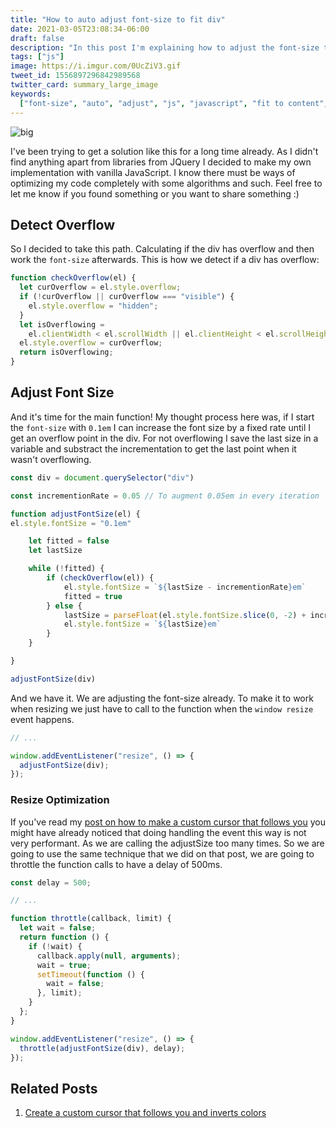 ```yaml
---
title: "How to auto adjust font-size to fit div"
date: 2021-03-05T23:08:34-06:00
draft: false
description: "In this post I'm explaining how to adjust the font-size to fit a div with JavaScript"
tags: ["js"]
image: https://i.imgur.com/0UcZiV3.gif
tweet_id: 1556897296842989568
twitter_card: summary_large_image
keywords:
  ["font-size", "auto", "adjust", "js", "javascript", "fit to content", "fit to div", "container", "div"]
---
```


![big](https://i.imgur.com/0UcZiV3.gif)

I've been trying to get a solution like this for a long time already. As I didn't find anything apart from libraries from JQuery I decided to make my own implementation with vanilla JavaScript. I know there must be ways of optimizing my code completely with some algorithms and such. Feel free to let me know if you found something or you want to share something :)

## Detect Overflow

So I decided to take this path. Calculating if the div has overflow and then work the `font-size` afterwards. This is how we detect if a div has overflow:

```js
function checkOverflow(el) {
  let curOverflow = el.style.overflow;
  if (!curOverflow || curOverflow === "visible") {
    el.style.overflow = "hidden";
  }
  let isOverflowing =
    el.clientWidth < el.scrollWidth || el.clientHeight < el.scrollHeight;
  el.style.overflow = curOverflow;
  return isOverflowing;
}
```

## Adjust Font Size

And it's time for the main function! My thought process here was, if I start the `font-size` with `0.1em` I can increase the font size by a fixed rate until I get an overflow point in the div. For not overflowing I save the last size in a variable and substract the incrementation to get the last point when it wasn't overflowing.

```js
const div = document.querySelector("div")

const incrementionRate = 0.05 // To augment 0.05em in every iteration

function adjustFontSize(el) {
el.style.fontSize = "0.1em"

    let fitted = false
    let lastSize

    while (!fitted) {
        if (checkOverflow(el)) {
            el.style.fontSize = `${lastSize - incrementionRate}em`
            fitted = true
        } else {
            lastSize = parseFloat(el.style.fontSize.slice(0, -2) + incrementionRate
            el.style.fontSize = `${lastSize}em`
        }
    }

}

adjustFontSize(div)
```

And we have it. We are adjusting the font-size already. To make it to work when resizing we just have to call to the function when the `window resize` event happens.

```js
// ...

window.addEventListener("resize", () => {
  adjustFontSize(div);
});
```

### Resize Optimization

If you've read my [post on how to make a custom cursor that follows you](https://gabriellazcano.com/blog/create-a-custom-cursor-that-follows-you-and-inverts-colors) you might have already noticed that doing handling the event this way is not very performant. As we are calling the adjustSize too many times. So we are going to use the same technique that we did on that post, we are going to throttle the function calls to have a delay of 500ms.

```js
const delay = 500;

// ...

function throttle(callback, limit) {
  let wait = false;
  return function () {
    if (!wait) {
      callback.apply(null, arguments);
      wait = true;
      setTimeout(function () {
        wait = false;
      }, limit);
    }
  };
}

window.addEventListener("resize", () => {
  throttle(adjustFontSize(div), delay);
});
```

## Related Posts

1. [Create a custom cursor that follows you and inverts colors](https://gabriellazcano.com/blog/create-a-custom-cursor-that-follows-you-and-inverts-colors)
